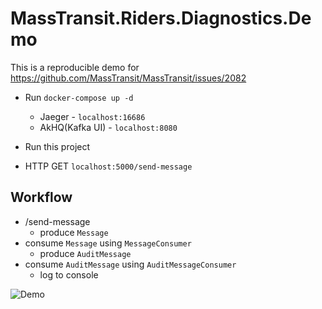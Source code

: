 # MassTransit.Riders.Diagnostics.Demo

This is a reproducible demo for https://github.com/MassTransit/MassTransit/issues/2082

- Run `docker-compose up -d`
  - Jaeger - `localhost:16686`
  - AkHQ(Kafka UI) - `localhost:8080`

- Run this project

- HTTP GET `localhost:5000/send-message`

## Workflow

- /send-message
  - produce `Message`
- consume `Message` using `MessageConsumer`
  - produce `AuditMessage`
- consume `AuditMessage` using `AuditMessageConsumer`
  - log to console

![Demo](https://i.ibb.co/s1H5sdr/Untitled.png)

